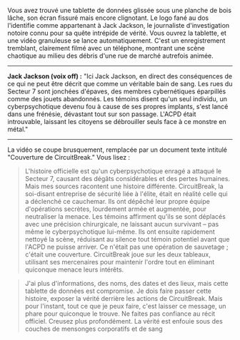 Vous avez trouvé une tablette de données glissée sous une planche de bois lâche, son écran fissuré mais encore clignotant. Le logo fané au dos l'identifie comme appartenant à Jack Jackson, le journaliste d'investigation notoire connu pour sa quête intrépide de vérité. Vous ouvrez la tablette, et une vidéo granuleuse se lance automatiquement. C'est un enregistrement tremblant, clairement filmé avec un téléphone, montrant une scène chaotique au milieu des débris d'une rue de marché autrefois animée.

---

**Jack Jackson (voix off) :** "Ici Jack Jackson, en direct des conséquences de ce qui ne peut être décrit que comme un véritable bain de sang. Les rues du Secteur 7 sont jonchées d'épaves, des membres cybernétiques éparpillés comme des jouets abandonnés. Les témoins disent qu'un seul individu, un cyberpsychotique devenu fou à cause de ses propres implants, s'est lancé dans une frénésie, dévastant tout sur son passage. L'ACPD était introuvable, laissant les citoyens se débrouiller seuls face à ce monstre en métal."

---

La vidéo se coupe brusquement, remplacée par un document texte intitulé "Couverture de CircuitBreak." Vous lisez :

> L'histoire officielle est qu'un cyberpsychotique enragé a attaqué le Secteur 7, causant des dégâts considérables et des pertes humaines. Mais mes sources racontent une histoire différente. CircuitBreak, la soi-disant entreprise de sécurité liée à l'élite, était en réalité celle qui a déclenché ce cauchemar. Ils ont dépêché leur propre équipe d'opérations secrètes, lourdement armée et augmentée, pour neutraliser la menace. Les témoins affirment qu'ils se sont déplacés avec une précision chirurgicale, ne laissant aucun survivant – pas même le cyberpsychotique lui-même. Ils ont ensuite rapidement nettoyé la scène, réduisant au silence tout témoin potentiel avant que l'ACPD ne puisse arriver. Ce n'était pas une opération de sauvetage ; c'était une couverture. CircuitBreak joue sur les deux tableaux, utilisant ses mercenaires pour maintenir l'ordre tout en éliminant quiconque menace leurs intérêts.

> J'ai plus d'informations, des noms, des dates et des lieux, mais cette tablette de données est compromise. Je dois faire passer cette histoire, exposer la vérité derrière les actions de CircuitBreak. Mais pour l'instant, tout ce que je peux faire, c'est laisser ce message, un phare pour quiconque le trouve. Ne faites pas confiance au récit officiel. Creusez plus profondément. La vérité est enfouie sous des couches de mensonges corporatifs et de sang
